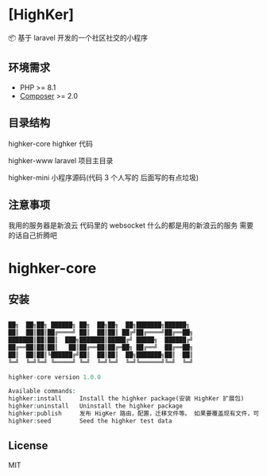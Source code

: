 
# [HighKer]

📦 基于 laravel 开发的一个社区社交的小程序

## 环境需求

- PHP >= 8.1
- [Composer](https://getcomposer.org/) >= 2.0

## 目录结构

highker-core highker 代码

highker-www laravel 项目主目录

highker-mini 小程序源码(代码 3 个人写的 后面写的有点垃圾)

## 注意事项

我用的服务器是新浪云 代码里的 websocket 什么的都是用的新浪云的服务 需要的话自己折腾吧


# highker-core

## 安装

```php

██╗  ██╗██╗ ██████╗ ██╗  ██╗██╗  ██╗███████╗██████╗ 
██║  ██║██║██╔════╝ ██║  ██║██║ ██╔╝██╔════╝██╔══██╗
███████║██║██║  ███╗███████║█████╔╝ █████╗  ██████╔╝
██╔══██║██║██║   ██║██╔══██║██╔═██╗ ██╔══╝  ██╔══██╗
██║  ██║██║╚██████╔╝██║  ██║██║  ██╗███████╗██║  ██║
╚═╝  ╚═╝╚═╝ ╚═════╝ ╚═╝  ╚═╝╚═╝  ╚═╝╚══════╝╚═╝  ╚═╝
                                                    
highker-core version 1.0.0

Available commands:
highker:install     Install the highker package(安装 HighKer 扩展包)
highker:uninstall   Uninstall the highker package
highker:publish     发布 HigKer 路由，配置，迁移文件等。 如果要覆盖现有文件，可以添加--force选项
highker:seed        Seed the highker test data
```

## License

MIT
